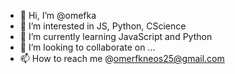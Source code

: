 - 👋 Hi, I’m @omefka
- 👀 I’m interested in JS, Python, CScience
- 🌱 I’m currently learning JavaScript and Python
- 💞️ I’m looking to collaborate on ...
- 📫 How to reach me  @omerfkneos25@gmail.com

<!---
omefka/omefka is a ✨ special ✨ repository because its `README.md` (this file) appears on your GitHub profile.
You can click the Preview link to take a look at your changes.
--->
